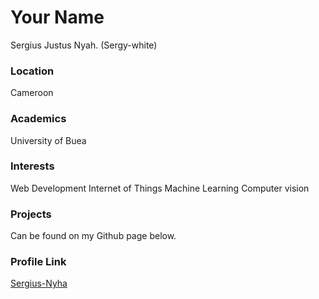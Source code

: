 # Your Name
Sergius Justus Nyah. (Sergy-white)
### Location
Cameroon

### Academics
University of Buea

### Interests
Web Development
Internet of Things
Machine Learning
Computer vision

### Projects
Can be found on my Github page below. 

### Profile Link

[Sergius-Nyha](https://github.com/Serguis-Nyah) 